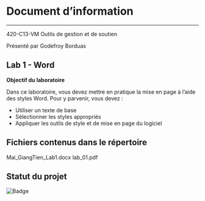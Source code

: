 # Document d’information

___

420-C13-VM Outils de gestion et de soutien

Présenté par Godefroy Borduas

## Lab 1 - Word

**Objectif du laboratoire**

Dans ce laboratoire, vous devez mettre en pratique la mise en page à l’aide des styles Word.
Pour y parvenir, vous devez :
- Utiliser un texte de base
- Sélectionner les styles appropriés
- Appliquer les outils de style et de mise en page du logiciel


## Fichiers contenus dans le répertoire
Mai_GiangTien_Lab1.docx
lab_01.pdf

## Statut du projet
![Badge](https://img.shields.io/badge/Lab%201%20--%20Word-Termin%C3%A9-brightgreen)
